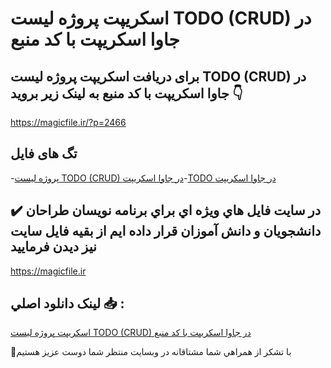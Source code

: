 # اسکریپت پروژه لیست TODO (CRUD) در جاوا اسکریپت با کد منبع

## برای دریافت اسکریپت پروژه لیست TODO (CRUD) در جاوا اسکریپت با کد منبع به لینک زیر بروید 👇

https://magicfile.ir/?p=2466

## تگ های فایل

-[پروژه ليست TODO (CRUD) در جاوا اسکريپت](https://magicfile.ir/product/%d9%be%d8%b1%d9%88%da%98%d9%87-%d9%84%d9%8a%d8%b3%d8%aa-todo-crud-%d8%af%d8%b1-%d8%ac%d8%a7%d9%88%d8%a7-%d8%a7%d8%b3%da%a9%d8%b1%d9%8a%d9%be%d8%aa/)-[TODO در جاوا اسکريپت](https://magicfile.ir/product/%d9%be%d8%b1%d9%88%da%98%d9%87-%d9%84%d9%8a%d8%b3%d8%aa-todo-crud-%d8%af%d8%b1-%d8%ac%d8%a7%d9%88%d8%a7-%d8%a7%d8%b3%da%a9%d8%b1%d9%8a%d9%be%d8%aa/)

## ✔️ در سايت فايل هاي ويژه اي براي برنامه نويسان طراحان دانشجويان و دانش آموزان قرار داده ايم از بقيه فايل سايت نيز ديدن فرماييد

https://magicfile.ir


## لينک دانلود اصلي 📥 :

[اسکریپت پروژه لیست TODO (CRUD) در جاوا اسکریپت با کد منبع](https://magicfile.ir/product/%d9%be%d8%b1%d9%88%da%98%d9%87-%d9%84%d9%8a%d8%b3%d8%aa-todo-crud-%d8%af%d8%b1-%d8%ac%d8%a7%d9%88%d8%a7-%d8%a7%d8%b3%da%a9%d8%b1%d9%8a%d9%be%d8%aa/) 


🙏با تشکر از همراهي شما مشتاقانه در وبسایت منتظر شما دوست عزیز هستیم

